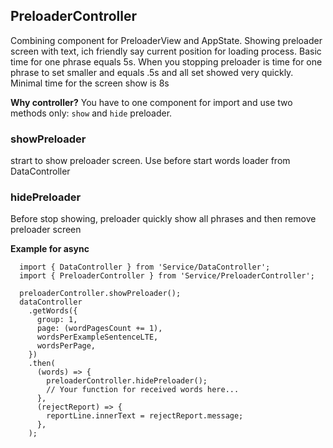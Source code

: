 ## PreloaderController

Combining component for PreloaderView and AppState. Showing preloader screen with text, ich friendly say current position for loading process. Basic time for one phrase equals 5s. When you stopping preloader is time for one phrase to set smaller and equals .5s and all set showed very quickly.
Minimal time for the screen show is 8s

**Why controller?** You have to one component for import and use two methods only: `show` and `hide` preloader.

### showPreloader

strart to show preloader screen. Use before start words loader from DataController

### hidePreloader

Before stop showing, preloader quickly show all phrases and then remove preloader screen

**Example for async**

```
  import { DataController } from 'Service/DataController';
  import { PreloaderController } from 'Service/PreloaderController';

  preloaderController.showPreloader();
  dataController
    .getWords({
      group: 1,
      page: (wordPagesCount += 1),
      wordsPerExampleSentenceLTE,
      wordsPerPage,
    })
    .then(
      (words) => {
        preloaderController.hidePreloader();
        // Your function for received words here...
      },
      (rejectReport) => {
        reportLine.innerText = rejectReport.message;
      },
    );
```
